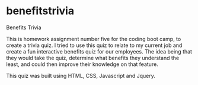 # benefitstrivia
Benefits Trivia

This is homework assignment number five for the coding boot camp, to create a trivia quiz. I tried to use this quiz to relate to my current job and create a fun interactive benefits quiz for our employees. The idea being that they would take the quiz, determine what benefits they understand the least, and could then improve their knowledge on that feature. 

This quiz was built using HTML, CSS, Javascript and Jquery.
